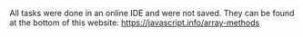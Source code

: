 All tasks were done in an online IDE and were not saved.
They can be found at the bottom of this website: https://javascript.info/array-methods